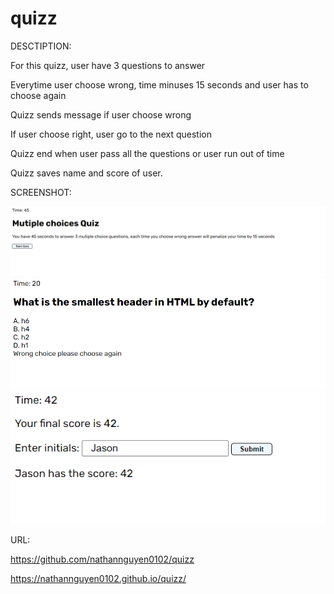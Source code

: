 # quizz

DESCTIPTION:

For this quizz, user have 3 questions to answer

Everytime user choose wrong, time minuses 15 seconds and user has to choose again

Quizz sends message if user choose wrong

If user choose right, user go to the next question

Quizz end when user pass all the questions or user run out of time

Quizz saves name and score of user.

SCREENSHOT:

<img src="1.PNG">

<img src="2.PNG">

<img src="3.PNG">

URL:

https://github.com/nathannguyen0102/quizz

https://nathannguyen0102.github.io/quizz/
